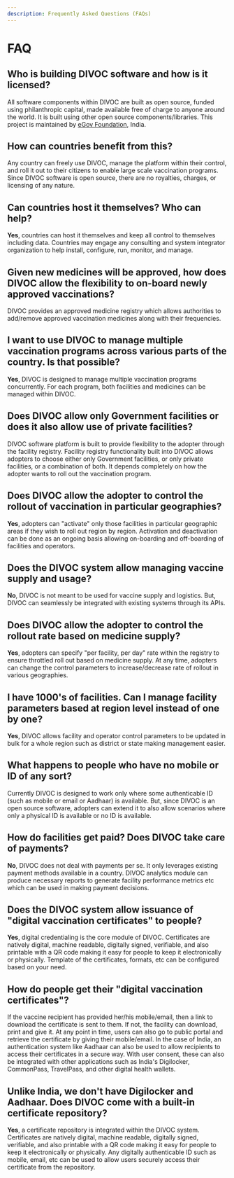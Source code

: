 ```yaml
---
description: Frequently Asked Questions (FAQs)
---
```


# FAQ

## **Who is building DIVOC software and how is it licensed?**

All software components within DIVOC are built as open source, funded using philanthropic capital, made available free of charge to anyone around the world. It is built using other open source components/libraries. This project is maintained by [eGov Foundation](https://egov.org.in/), India.

## **How can countries benefit from this?**

Any country can freely use DIVOC, manage the platform within their control, and roll it out to their citizens to enable large scale vaccination programs. Since DIVOC software is open source, there are no royalties, charges, or licensing of any nature.

## **Can countries host it themselves? Who can help?**

**Yes**, countries can host it themselves and keep all control to themselves including data. Countries may engage any consulting and system integrator organization to help install, configure, run, monitor, and manage.

## **Given new medicines will be approved, how does DIVOC allow the flexibility to on-board newly approved vaccinations?**

DIVOC provides an approved medicine registry which allows authorities to add/remove approved vaccination medicines along with their frequencies.

## **I want to use DIVOC to manage multiple vaccination programs across various parts of the country. Is that possible?**

**Yes**, DIVOC is designed to manage multiple vaccination programs concurrently. For each program, both facilities and medicines can be managed within DIVOC.

## **Does DIVOC allow only Government facilities or does it also allow use of private facilities?**

DIVOC software platform is built to provide flexibility to the adopter through the facility registry. Facility registry functionality built into DIVOC allows adopters to choose either only Government facilities, or only private facilities, or a combination of both. It depends completely on how the adopter wants to roll out the vaccination program.

## **Does DIVOC allow the adopter to control the rollout of vaccination in particular geographies?**

**Yes**, adopters can "activate" only those facilities in particular geographic areas if they wish to roll out region by region. Activation and deactivation can be done as an ongoing basis allowing on-boarding and off-boarding of facilities and operators.

## **Does the DIVOC system allow managing vaccine supply and usage?**

**No**, DIVOC is not meant to be used for vaccine supply and logistics. But, DIVOC can seamlessly be integrated with existing systems through its APIs.

## **Does DIVOC allow the adopter to control the rollout rate based on medicine supply?**

**Yes**, adopters can specify "per facility, per day" rate within the registry to ensure throttled roll out based on medicine supply. At any time, adopters can change the control parameters to increase/decrease rate of rollout in various geographies.

## **I have 1000's of facilities. Can I manage facility parameters based at region level instead of one by one?**

**Yes**, DIVOC allows facility and operator control parameters to be updated in bulk for a whole region such as district or state making management easier.

## **What happens to people who have no mobile or ID of any sort?**

Currently DIVOC is designed to work only where some authenticable ID \(such as mobile or email or Aadhaar\) is available. But, since DIVOC is an open source software, adopters can extend it to also allow scenarios where only a physical ID is available or no ID is available.

## **How do facilities get paid? Does DIVOC take care of payments?**

**No**, DIVOC does not deal with payments per se. It only leverages existing payment methods available in a country. DIVOC analytics module can produce necessary reports to generate facility performance metrics etc which can be used in making payment decisions.

## **Does the DIVOC system allow issuance of "digital vaccination certificates" to people?**

**Yes**, digital credentialing is the core module of DIVOC. Certificates are natively digital, machine readable, digitally signed, verifiable, and also printable with a QR code making it easy for people to keep it electronically or physically. Template of the certificates, formats, etc can be configured based on your need.

## **How do people get their "digital vaccination certificates"?**

If the vaccine recipient has provided her/his mobile/email, then a link to download the certificate is sent to them. If not, the facility can download, print and give it. At any point in time, users can also go to public portal and retrieve the certificate by giving their mobile/email. In the case of India, an authentication system like Aadhaar can also be used to allow recipients to access their certificates in a secure way. With user consent, these can also be integrated with other applications such as India's Digilocker, CommonPass, TravelPass, and other digital health wallets.

## **Unlike India, we don't have Digilocker and Aadhaar. Does DIVOC come with a built-in certificate repository?**

**Yes**, a certificate repository is integrated within the DIVOC system. Certificates are natively digital, machine readable, digitally signed, verifiable, and also printable with a QR code making it easy for people to keep it electronically or physically. Any digitally authenticable ID such as mobile, email, etc can be used to allow users securely access their certificate from the repository.

